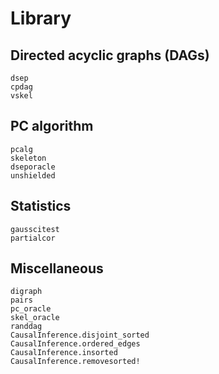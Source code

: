 # Library

## Directed acyclic graphs (DAGs)

```@docs
dsep
cpdag
vskel
```

## PC algorithm

```@docs
pcalg
skeleton
dseporacle
unshielded
```

## Statistics

```@docs
gausscitest
partialcor
```

## Miscellaneous
```@docs
digraph
pairs
pc_oracle
skel_oracle
randdag
CausalInference.disjoint_sorted 
CausalInference.ordered_edges
CausalInference.insorted
CausalInference.removesorted!
```

